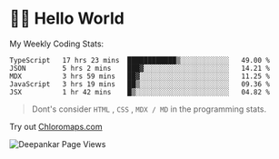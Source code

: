 # 👋🏽 Hello World 

<!--![Deepankar's github stats](https://github-readme-stats.vercel.app/api?username=Deep-Codes&count_private=true&show_icons=true&theme=radical)-->
My Weekly Coding Stats:

<!--START_SECTION:waka-->
```text
TypeScript   17 hrs 23 mins  ████████████▒░░░░░░░░░░░░   49.00 % 
JSON         5 hrs 2 mins    ███▓░░░░░░░░░░░░░░░░░░░░░   14.21 % 
MDX          3 hrs 59 mins   ██▓░░░░░░░░░░░░░░░░░░░░░░   11.25 % 
JavaScript   3 hrs 19 mins   ██▒░░░░░░░░░░░░░░░░░░░░░░   09.36 % 
JSX          1 hr 42 mins    █▒░░░░░░░░░░░░░░░░░░░░░░░   04.82 % 
```
<!--END_SECTION:waka-->

> Dont's consider `HTML` , `CSS` , `MDX / MD` in the programming stats.

Try out [Chloromaps.com](https://www.chloromaps.com/)

<p align="left"> <img src="https://komarev.com/ghpvc/?username=Deep-Codes&label=Views&color=blue&style=plastic" alt="Deepankar Page Views" /> </p>
